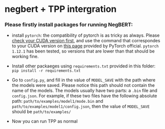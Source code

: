 # negbert + TPP intergration

### Please firstly install packages for running NegBERT:

- install ```pytorch```: the compatibility of pytorch is as tricky as always. Please [check your CUDA version first](https://stackoverflow.com/questions/9727688/how-to-get-the-cuda-version), and use the command that correspondes to your CUDA version on [this page](https://pytorch.org/get-started/previous-versions/) provided by PyTorch official. ```pytorch 1.12.1``` has been tested, so versions that are lower than that should be working fine.

- Install other packaeges using ```requirements.txt``` provided in this folder: ```pip install -r requirements.txt```

- Go to ```config.py```, and fill in the value of ```MODEL_SAVE``` with the path where the models were saved. Please notice this path should not contain the name of the models. 
The models usually have two parts: a ```.bin``` file and ```config.json```. For example, if these two files have the following absolute path: ```path/to/examples/model1/mode.bin``` and ```path/to/examples/model1/config.json```, then the value of ```MODEL_SAVE``` should be ```path/to/examples/```

- Now you can run TPP as normal
